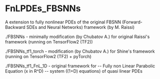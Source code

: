 # FnLPDEs_FBSNNs
A extension to fully nonlinear PDEs of the original FBSNN (Forward-Backward SDEs and Neural Networks) framework (by M. Raissi)

./FBSNNs - minimally modification (by Chubatov A.) for original Raissi's framework 
        (running on TensorFlow2 (TF2)) 
        
./FBSNNs_tf1_torch - modification (by Chubatov A.) for Shine's framework 
        (running on TensorFlow2 (TF2) + pyTorch) 

./FBSNNs_tf1_FnL_1D - original framework for 
        -- Fully non Linear Parabolic Equation (x in R^D)
        -- system ((1+D) equations) of quasi linear PDEs
